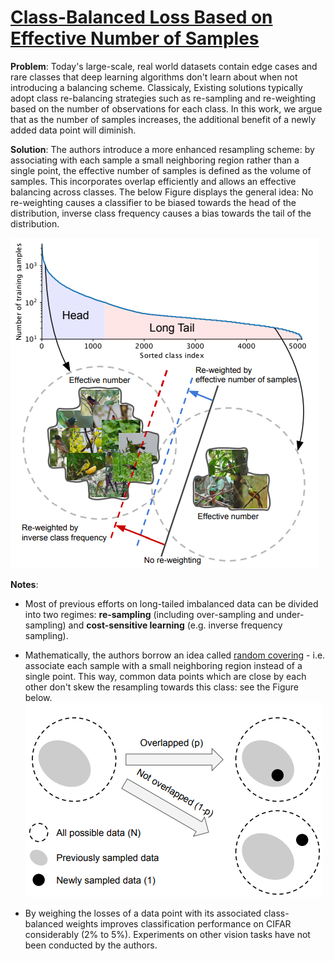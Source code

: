 
# [Class-Balanced Loss Based on Effective Number of Samples](https://vision.cornell.edu/se3/wp-content/uploads/2019/05/class_balanced.pdf)

**Problem**: Today's large-scale, real world datasets contain edge cases and rare classes that deep learning algorithms don't learn about when not introducing a balancing scheme. Classicaly,
Existing solutions typically adopt class re-balancing strategies such as re-sampling and re-weighting based on the number of observations for each class. In this work, we argue that
as the number of samples increases, the additional benefit of a newly added data point will diminish.

**Solution**:  The authors introduce a more enhanced resampling scheme: by associating with each sample a small neighboring region rather than a single point, the effective number of samples
is defined as the volume of samples. This incorporates overlap efficiently and allows an effective balancing across classes.
The below Figure displays the general idea: No re-weighting causes a classifier to be biased towards the head of the distribution, inverse class frequency causes a bias towards the tail of the distribution.

![Class-balanced Reweighting](../images/reweighting.png?raw=true "Demonstration of Reweighting")


**Notes**: 
* Most of previous efforts on long-tailed imbalanced data can be divided into two regimes: **re-sampling**
(including over-sampling and under-sampling) and **cost-sensitive learning** (e.g. inverse frequency sampling).
* Mathematically, the authors borrow an idea called [random covering](https://projecteuclid.org/euclid.acta/1485890413) - i.e. associate each sample with a small neighboring region instead of a single point. This way, common data points which are close by each other don't skew the resampling towards this class: see the Figure below.
![Class-balanced Reweighting](../images/overlap.png?raw=true "Overlap")

* By weighing the losses of a data point with its associated class-balanced weights improves classification performance on CIFAR considerably (2% to 5%). Experiments on other vision tasks have not been conducted by the authors.

